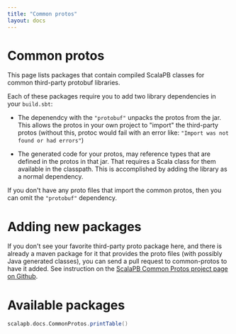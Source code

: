 ```yaml
---
title: "Common protos"
layout: docs
---
```


# Common protos

This page lists packages that contain compiled ScalaPB classes for common third-party protobuf libraries.

Each of these packages require you to add two library dependencies in your `build.sbt`:

* The depenendcy with the `"protobuf"` unpacks the protos from the jar. This
  allows the protos in your own project to "import" the third-party protos
  (without this, protoc would fail with an error like: `"Import was not found or had errors"`)

* The generated code for your protos, may reference types that are defined in
  the protos in that jar. That requires a Scala class for them available in
  the classpath. This is accomplished by adding the library as a normal
  dependency.

If you don't have any proto files that import the common protos, then you can omit the `"protobuf"` dependency.

# Adding new packages

If you don't see your favorite third-party proto package here, and there is already a maven package for it that provides the proto files (with possibly Java generated classes), you can send a pull request to common-protos to have it added. See instruction on the [ScalaPB Common Protos project page on Github](https://github.com/scalapb/common-protos).

# Available packages

```scala mdoc:passthrough
scalapb.docs.CommonProtos.printTable()
```
